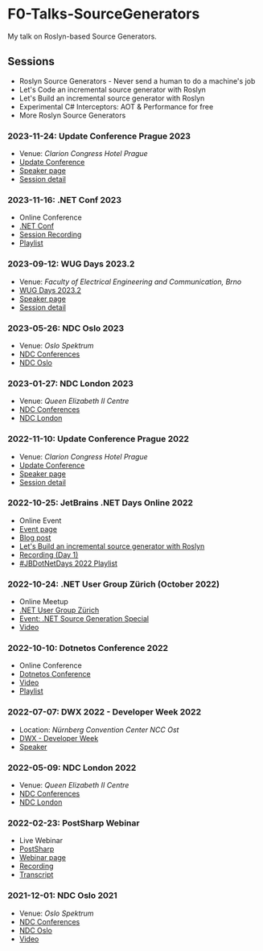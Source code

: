 # F0-Talks-SourceGenerators
My talk on Roslyn-based Source Generators.

## Sessions
- Roslyn Source Generators - Never send a human to do a machine's job
- Let's Code an incremental source generator with Roslyn
- Let's Build an incremental source generator with Roslyn
- Experimental C# Interceptors: AOT & Performance for free
- More Roslyn Source Generators

### 2023-11-24: Update Conference Prague 2023
- Venue: _Clarion Congress Hotel Prague_
- [Update Conference](https://www.updateconference.net/)
- [Speaker page](https://www.updateconference.net/en/2023/speaker/stefan-pölz)
- [Session detail](https://www.updateconference.net/en/2023/session/more-roslyn-source-generators)

### 2023-11-16: .NET Conf 2023
- Online Conference
- [.NET Conf](https://www.dotnetconf.net/)
- [Session Recording](https://www.youtube.com/watch?v=wadfRRrEOh4&list=PLdo4fOcmZ0oULyHSPBx-tQzePOYlhvrAU&index=62)
- [Playlist](https://www.youtube.com/playlist?list=PLdo4fOcmZ0oULyHSPBx-tQzePOYlhvrAU)

### 2023-09-12: WUG Days 2023.2
- Venue: _Faculty of Electrical Engineering and Communication, Brno_
- [WUG Days 2023.2](https://wug.cz/brno/akce/1550-WUG-Days-2023-2)
- [Speaker page](https://wug.cz/prednasejici/322-Stefan-Polz)
- [Session detail](https://wug.cz/brno/akce/1608-Let-s-Code-an-incremental-source-generator-with-Roslyn)

### 2023-05-26: NDC Oslo 2023
- Venue: _Oslo Spektrum_
- [NDC Conferences](https://ndcconferences.com)
- [NDC Oslo](https://ndcoslo.com)

### 2023-01-27: NDC London 2023
- Venue: _Queen Elizabeth II Centre_
- [NDC Conferences](https://ndcconferences.com)
- [NDC London](https://ndclondon.com)

### 2022-11-10: Update Conference Prague 2022
- Venue: _Clarion Congress Hotel Prague_
- [Update Conference](https://www.updateconference.net/)
- [Speaker page](https://www.updateconference.net/en/2022/speaker/stefan-pölz)
- [Session detail](https://www.updateconference.net/en/2022/session/let-s-code-an-incremental-source-generator-with-roslyn)

### 2022-10-25: JetBrains .NET Days Online 2022
- Online Event
- [Event page](https://pages.jetbrains.com/dotnet-days-2022/)
- [Blog post](https://blog.jetbrains.com/dotnet/2022/11/10/dotnet-days-gamedev-day-online-2022-recordings/)
- [Let's Build an incremental source generator with Roslyn](https://www.youtube.com/watch?v=azJm_Y2nbAI)
- [Recording (Day 1)](https://youtu.be/u4UmUOYqzlU?t=2878)
- [#JBDotNetDays 2022 Playlist](https://www.youtube.com/playlist?list=PLQ176FUIyIUbSS1HBVrqEyNHpfSh166KW)

### 2022-10-24: .NET User Group Zürich (October 2022)
- Online Meetup
- [.NET User Group Zürich](https://www.meetup.com/dotnet-zurich/)
- [Event: .NET Source Generation Special](https://www.meetup.com/dotnet-zurich/events/288930272/)
- [Video](https://www.youtube.com/watch?v=eruy7GffDPM)

### 2022-10-10: Dotnetos Conference 2022
- Online Conference
- [Dotnetos Conference](https://conf.dotnetos.org/)
- [Video](https://www.youtube.com/watch?v=DKp2ACeB06k)
- [Playlist](https://www.youtube.com/playlist?list=PLpUkQYy-K8Y_ygEhZ5nfhH9dwTPW8qUnI)

### 2022-07-07: DWX 2022 - Developer Week 2022
- Location: _Nürnberg Convention Center NCC Ost_
- [DWX - Developer Week](https://www.developer-week.de/)
- [Speaker](https://www.developer-week.de/history/speaker-2022#/speaker/17094-stefan-polz)

### 2022-05-09: NDC London 2022
- Venue: _Queen Elizabeth II Centre_
- [NDC Conferences](https://ndcconferences.com)
- [NDC London](https://ndclondon.com)

### 2022-02-23: PostSharp Webinar
- Live Webinar
- [PostSharp](https://www.postsharp.net/)
- [Webinar page](https://postsharp.ac-page.com/stefan-polz-webinar)
- [Recording](https://www.youtube.com/watch?v=J_Y1obNh_RA)
- [Transcript](https://blog.postsharp.net/post/webinar-source-generators.html)

### 2021-12-01: NDC Oslo 2021
- Venue: _Oslo Spektrum_
- [NDC Conferences](https://ndcconferences.com)
- [NDC Oslo](https://ndcoslo.com)
- [Video](https://www.youtube.com/watch?v=lJCfPhnFLQs)
